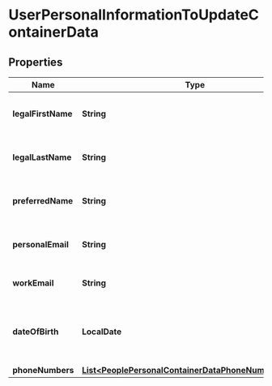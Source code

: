 

# UserPersonalInformationToUpdateContainerData


## Properties

| Name | Type | Description | Notes |
|------------ | ------------- | ------------- | -------------|
|**legalFirstName** | **String** | The legal first name of the worker. |  [optional] |
|**legalLastName** | **String** | The legal last name of the worker. |  [optional] |
|**preferredName** | **String** | The preferred name of the worker. |  [optional] |
|**personalEmail** | **String** | The personal email of the worker. |  [optional] |
|**workEmail** | **String** | The work email of the worker. |  [optional] |
|**dateOfBirth** | **LocalDate** | The date of birth of the worker. Format: YYYY-MM-DD. |  [optional] |
|**phoneNumbers** | [**List&lt;PeoplePersonalContainerDataPhoneNumbersInner&gt;**](PeoplePersonalContainerDataPhoneNumbersInner.md) |  |  [optional] |



